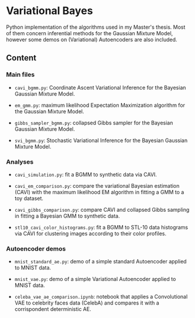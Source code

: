 # Variational Bayes

Python implementation of the algorithms used in my Master's thesis. Most of them concern inferential methods for the Gaussian Mixture Model, however some demos on (Variational) Autoencoders are also included.

## Content

### Main files

* `cavi_bgmm.py`: Coordinate Ascent Variational Inference for the Bayesian Gaussian Mixture Model.

* `em_gmm.py`: maximum likelihood Expectation Maximization algorithm for the Gaussian Mixture Model.

* `gibbs_sampler_bgmm.py`: collapsed Gibbs sampler for the Bayesian Gaussian Mixture Model.

* `svi_bgmm.py`: Stochastic Variational Inference for the Bayesian Gaussian Mixture Model.

### Analyses

* `cavi_simulation.py`: fit a BGMM to synthetic data via CAVI.

* `cavi_em_comparison.py`: compare the variational Bayesian estimation (CAVI) with the maximum likelihood EM algorithm in fitting a GMM to a toy dataset.

* `cavi_gibbs_comparison.py`: compare CAVI and collapsed Gibbs sampling in fitting a
Bayesian GMM to synthetic data.

* `stl10_cavi_color_histograms.py`: fit a BGMM to STL-10 data histograms via CAVI for clustering images according to their color profiles.

### Autoencoder demos

* `mnist_standard_ae.py`: demo of a simple standard Autoencoder applied to MNIST data.

* `mnist_vae.py`: demo of a simple Variational Autoencoder applied to MNIST data.

* `celeba_vae_ae_comparison.ipynb`: notebook that applies a Convolutional VAE to celebrity faces data (CelebA) and compares it with a corrispondent deterministic AE.


